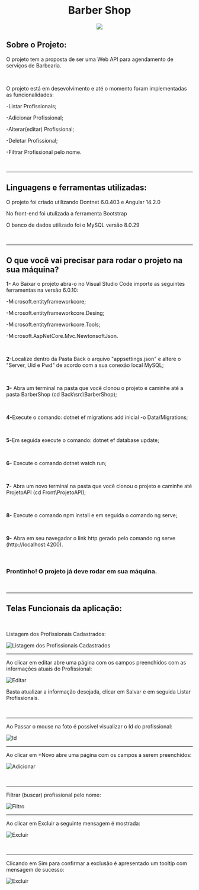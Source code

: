 <h1 align="center"> Barber Shop </h1>

<p align="center">
<img src="http://img.shields.io/static/v1?label=STATUS&message=EM%20DESENVOLVIMENTO&color=GREEN&style=for-the-badge"/>
</p> 

<h2>Sobre o Projeto:</h2>
<p>O projeto tem a proposta de ser uma Web API para agendamento de serviços de Barbearia.</p>
<br>
<p>O projeto está em desevolvimento e até o momento foram implementadas as funcionalidades:</p>
<p>-Listar Profissionais;</p>
<p>-Adicionar Profissional;</p>
<p>-Alterar(editar) Profissional;</p>
<p>-Deletar Profissional;</p>
<p>-Filtrar Profissional pelo nome.</p>
<br>
<hr>

<h2>Linguagens e ferramentas utilizadas:</h2>
<p>O projeto foi criado utilizando Dontnet 6.0.403 e Angular 14.2.0</p>
<p>No front-end foi utulizada a ferramenta Bootstrap</p>
<p>O banco de dados utilizado foi o MySQL versão 8.0.29</p>
<br>
<hr>

<h2>O que você vai precisar para rodar o projeto na sua máquina?</h2>
<p><b>1-</b> Ao Baixar o projeto abra-o no Visual Studio Code importe as seguintes ferramentas na versão 6.0.10:</p>
<p>-Microsoft.entityframeworkcore;</p>
<p>-Microsoft.entityframeworkcore.Desing;</p>
<p>-Microsoft.entityframeworkcore.Tools;</p>
<p>-Microsoft.AspNetCore.Mvc.NewtonsoftJson.</p>
<br>
<p><b>2-</b>Localize dentro da Pasta Back o arquivo "appsettings.json" e altere o "Server, Uid e Pwd" de acordo com a sua conexão local MySQL;</p>
<br>
<p><b>3-</b> Abra um terminal na pasta que você clonou o projeto e caminhe até a pasta BarberShop  (cd Back\src\BarberShop);</p>
<br>
<p><b>4-</b>Execute o comando: dotnet ef migrations add inicial -o Data/Migrations;</p>
<br>
<p><b>5-</b>Em seguida execute o comando: dotnet ef database update;</p>
<br>
<p><b>6-</b> Execute o comando dotnet watch run;</p>
<br>
<p><b>7-</b> Abra um novo terminal na pasta que você clonou o projeto e caminhe até ProjetoAPI (cd Front\ProjetoAPI);</p>
<br>
<p><b>8-</b> Execute o comando npm install e em seguida o comando ng serve;</p>
<br>
<p><b>9-</b> Abra em seu navegador o link http gerado pelo comando ng serve (http://localhost:4200).</p>
<br>
<h3>Prontinho! O projeto já deve rodar em sua máquina.</h3>
<br>
<hr>
<h2>Telas Funcionais da aplicação:</h2>
<br>
<p>Listagem dos Profissionais Cadastrados:</p>

![Listagem dos Profissionais Cadastrados](https://i.imgur.com/99fQytW.png)
<br>
<hr>

<p>Ao clicar em editar abre uma página com os campos preenchidos com as informações atuais do Profissional:</p>

![Editar](https://i.imgur.com/fGI9gie.png)

<p>Basta atualizar a informação desejada, clicar em Salvar e em seguida Listar Profissionais.</p>
<br>
<hr>


<p>Ao Passar o mouse na foto é possível visualizar o Id do profissional:</p>

![Id](https://i.imgur.com/NFqlImC.png)
<br>
<hr>

<p>Ao clicar em +Novo abre uma página com os campos a serem preenchidos:</p>

![Adicionar](https://i.imgur.com/k1O9K8Q.png)

<br>
<hr>

<p>Filtrar (buscar) profissional pelo nome:</p>

![Filtro](https://i.imgur.com/4OGgQ0s.png)
<br>
<hr>

<p>Ao clicar em Excluir a seguinte mensagem é mostrada:</p>

![Excluir](https://i.imgur.com/c3jU3aD.png)

<br>
<hr>

<p>Clicando em Sim para confirmar a exclusão é apresentado um tooltip com mensagem de sucesso:</p>

![Excluir](https://i.imgur.com/7P1G0I7.png)
<br>

